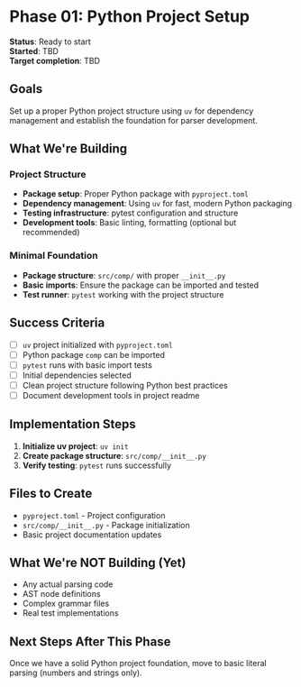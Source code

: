 # Phase 01: Python Project Setup

**Status**: Ready to start  
**Started**: TBD  
**Target completion**: TBD

## Goals

Set up a proper Python project structure using `uv` for dependency management and establish the foundation for parser development.

## What We're Building

### Project Structure
- **Package setup**: Proper Python package with `pyproject.toml`
- **Dependency management**: Using `uv` for fast, modern Python packaging
- **Testing infrastructure**: pytest configuration and structure
- **Development tools**: Basic linting, formatting (optional but recommended)

### Minimal Foundation
- **Package structure**: `src/comp/` with proper `__init__.py`
- **Basic imports**: Ensure the package can be imported and tested
- **Test runner**: `pytest` working with the project structure

## Success Criteria

- [ ] `uv` project initialized with `pyproject.toml`
- [ ] Python package `comp` can be imported
- [ ] `pytest` runs with basic import tests
- [ ] Initial dependencies selected
- [ ] Clean project structure following Python best practices
- [ ] Document development tools in project readme

## Implementation Steps

1. **Initialize uv project**: `uv init` 
2. **Create package structure**: `src/comp/__init__.py`
5. **Verify testing**: `pytest` runs successfully

## Files to Create

- `pyproject.toml` - Project configuration
- `src/comp/__init__.py` - Package initialization
- Basic project documentation updates

## What We're NOT Building (Yet)

- Any actual parsing code
- AST node definitions  
- Complex grammar files
- Real test implementations

## Next Steps After This Phase

Once we have a solid Python project foundation, move to basic literal parsing (numbers and strings only).